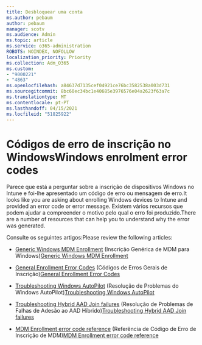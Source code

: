 ```yaml
---
title: Desbloquear uma conta
ms.author: pebaum
author: pebaum
manager: scotv
ms.audience: Admin
ms.topic: article
ms.service: o365-administration
ROBOTS: NOINDEX, NOFOLLOW
localization_priority: Priority
ms.collection: Adm_O365
ms.custom:
- "9000221"
- "4863"
ms.openlocfilehash: a84637d7135cef04921ce76bc3582538a003d731
ms.sourcegitcommit: 8bc60ec34bc1e40685e3976576e04a2623f63a7c
ms.translationtype: MT
ms.contentlocale: pt-PT
ms.lasthandoff: 04/15/2021
ms.locfileid: "51825922"
---
```

# <a name="windows-enrolment-error-codes"></a><span data-ttu-id="ad55b-102">Códigos de erro de inscrição no Windows</span><span class="sxs-lookup"><span data-stu-id="ad55b-102">Windows enrolment error codes</span></span>

<span data-ttu-id="ad55b-103">Parece que está a perguntar sobre a inscrição de dispositivos Windows no Intune e foi-lhe apresentado um código de erro ou mensagem de erro.</span><span class="sxs-lookup"><span data-stu-id="ad55b-103">It looks like you are asking about enrolling Windows devices to Intune and provided an error code or error message.</span></span> <span data-ttu-id="ad55b-104">Existem vários recursos que podem ajudar a compreender o motivo pelo qual o erro foi produzido.</span><span class="sxs-lookup"><span data-stu-id="ad55b-104">There are a number of resources that can help you to understand why the error was generated.</span></span>
 
<span data-ttu-id="ad55b-105">Consulte os seguintes artigos:</span><span class="sxs-lookup"><span data-stu-id="ad55b-105">Please review the following articles:</span></span>

- <span data-ttu-id="ad55b-106">[Generic Windows MDM Enrollment](https://docs.microsoft.com/mem/intune/enrollment/troubleshoot-windows-enrollment-errors) (Inscrição Genérica de MDM para Windows)</span><span class="sxs-lookup"><span data-stu-id="ad55b-106">[Generic Windows MDM Enrollment](https://docs.microsoft.com/mem/intune/enrollment/troubleshoot-windows-enrollment-errors)</span></span>

- <span data-ttu-id="ad55b-107">[General Enrollment Error Codes](https://docs.microsoft.com/mem/intune/enrollment/troubleshoot-device-enrollment-in-intune#general-enrollment-error-codes) (Códigos de Erros Gerais de Inscrição)</span><span class="sxs-lookup"><span data-stu-id="ad55b-107">[General Enrollment Error Codes](https://docs.microsoft.com/mem/intune/enrollment/troubleshoot-device-enrollment-in-intune#general-enrollment-error-codes)</span></span>

- <span data-ttu-id="ad55b-108">[Troubleshooting Windows AutoPilot](https://docs.microsoft.com/windows/deployment/windows-autopilot/troubleshooting) (Resolução de Problemas do Windows AutoPilot)</span><span class="sxs-lookup"><span data-stu-id="ad55b-108">[Troubleshooting Windows AutoPilot](https://docs.microsoft.com/windows/deployment/windows-autopilot/troubleshooting)</span></span>

- <span data-ttu-id="ad55b-109">[Troubleshooting Hybrid AAD Join failures](https://docs.microsoft.com/azure/active-directory/devices/troubleshoot-hybrid-join-windows-current) (Resolução de Problemas de Falhas de Adesão ao AAD Híbrido)</span><span class="sxs-lookup"><span data-stu-id="ad55b-109">[Troubleshooting Hybrid AAD Join failures](https://docs.microsoft.com/azure/active-directory/devices/troubleshoot-hybrid-join-windows-current)</span></span>

- <span data-ttu-id="ad55b-110">[MDM Enrollment error code reference](https://docs.microsoft.com/windows/win32/mdmreg/mdm-registration-constants) (Referência de Código de Erro de Inscrição de MDM)</span><span class="sxs-lookup"><span data-stu-id="ad55b-110">[MDM Enrollment error code reference](https://docs.microsoft.com/windows/win32/mdmreg/mdm-registration-constants)</span></span>
